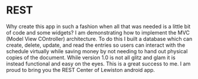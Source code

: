 <h1>REST</h1>

Why create this app in such a fashion when all that was needed is a little bit of code and some widgets? I am demonstrating how to implement the MVC
(Model View COntroller) architecture. To do this I built a database which can create, delete, update, and read the entries so users can interact
with the schedule virtually while saving money by not needing to hand out physical copies of the document. While version 1.0 is not all glitz and
glam it is instead functional and easy on the eyes. This is a great success to me. I am proud to bring you the REST Center of Lewiston android app.
